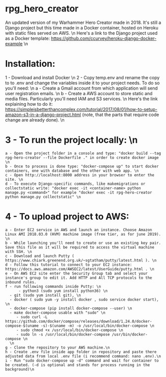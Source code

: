 # rpg_hero_creator
An updated version of my Warhammer Hero Creator made in 2018. It's still a Django project but this time made in a Docker container, hosted on Heroku with static files served on AWS. \n
Here's a link to the Django project used as a Docker template: https://github.com/ccurvey/heroku-django-docker-example \n

# Installation:
1 - Download and install Docker \n
2 - Copy temp.env and rename the copy to to .env and change the variables inside it to your project needs. To do so you'll need: \n
    a - Create a Gmail account from which application will send user registration emails. \n
    b - Create a AWS account to store static and media files. Particularly you'll need IAM and S3 services.  \n
        Here's the link explaining how to do it: https://simpleisbetterthancomplex.com/tutorial/2017/08/01/how-to-setup-amazon-s3-in-a-django-project.html (note, that the parts that require code change are already done). \n
# 3 - To run the project locally: \n
    a - Open the project folder in a console and type: "docker build --tag rpg-hero-creator --file Dockerfile ." in order to create docker image \n
    b - Once to process is done type: "docker-compose up" to start docker containers, one with database and the other with web app. \n
    c - Open http://localhost:8000 address in your browser to enter the site. \n
    d - To execute Django-specific commands, like makemigrations or collectstatic write: "docker exec -it <container-name> python manage.py <command>" for example "docker exec -it rpg-hero-creator python manage.py collectstatic" \n
# 4 - To upload project to AWS:
    a - Enter EC2 service in AWS and launch an instance. Choose Amazon Linux AMI 2018.03.0 (HVM) machine image (free tier, as for june 2019). \n
	b - While launching you'll need to create or use an existing key pair. Save this file as it will be required to access the virtual machine with SSH. \n
    c - Download and launch Putty ( https://www.chiark.greenend.org.uk/~sgtatham/putty/latest.html ). \n
	d - Follow this tutorial to connect to your EC2 instance: https://docs.aws.amazon.com/AWSEC2/latest/UserGuide/putty.html . \n
	e - On AWS EC2 site enter the Security Group tab and select your instance's group to edit it. Add HTTP and All TCP protocols to the inbound rules.
	f - run following commands inside Putty: \n
          - python3 (sudo yum install python36) \n
	  - git (sudo yum install git), \n
	  - docker ( sudo yum -y install docker , sudo service docker start), \n
	  - docker-compose (pip install docker-compose --user) \n
	  - make docker-compose usable with "sudo" \n
		 - sudo curl -L https://github.com/docker/compose/releases/download/1.24.0/docker-compose-$(uname -s)-$(uname -m) -o /usr/local/bin/docker-compose \n
		 - sudo chmod +x /usr/local/bin/docker-compose \n
		 - sudo ln -s /usr/local/bin/docker-compose /usr/bin/docker-compose \n
	  \n
	g - Clone the repository to your AWS machine.\n
	h - Create .env file inside app folder in repository and paste there adjusted data from local .env file (i recommend command: nano .env).\n
	i - Run "sudo docker-compose up -d" command and wait for container to be created. (-d is optional and stands for process running in the background)\n
	
	